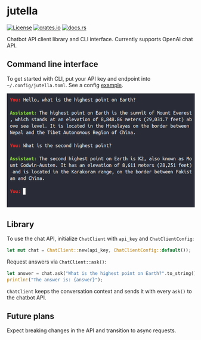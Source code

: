 # jutella

[![License](https://img.shields.io/badge/License-MIT-blue.svg)](https://github.com/dmitry-markin/jutella/blob/master/LICENSE) [![crates.io](https://img.shields.io/crates/v/jutella.svg)](https://crates.io/crates/jutella) [![docs.rs](https://img.shields.io/docsrs/jutella.svg)](https://docs.rs/jutella/latest/jutella/)

Chatbot API client library and CLI interface. Currently supports OpenAI chat API.


## Command line interface

To get started with CLI, put your API key and endpoint into `~/.config/jutella.toml`. See a config [example](https://github.com/dmitry-markin/jutella/blob/master/config/jutella.toml).

![Screenshot](doc/screenshot.png)


## Library

To use the chat API, initialize `ChatClient` with `api_key` and `ChatClientConfig`:

```rust
let mut chat = ChatClient::new(api_key, ChatClientConfig::default());
```

Request answers via `ChatClient::ask()`:

```rust
let answer = chat.ask("What is the highest point on Earth?".to_string())?;
println!("The answer is: {answer}");
```

`ChatClient` keeps the conversation context and sends it with every `ask()` to the chatbot API.


## Future plans

Expect breaking changes in the API and transition to async requests.
